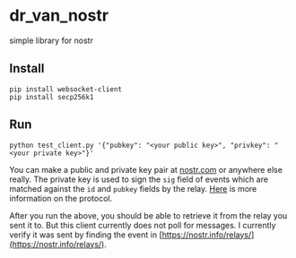 # dr_van_nostr
simple library for nostr

## Install

```
pip install websocket-client
pip install secp256k1
```

## Run

```
python test_client.py '{"pubkey": "<your public key>", "privkey": "<your private key>"}'
```
You can make a public and private key pair at [nostr.com](nostr.com) or anywhere else really. The private key is used to sign the `sig` field of events which are matched against the `id` and `pubkey` fields by the relay.
[Here](https://github.com/nostr-protocol/nostr) is more information on the protocol.

After you run the above, you should be able to retrieve it from the relay you sent it to. But this client currently does not poll for messages. I currently verify it was sent by finding the event in [https://nostr.info/relays/](https://nostr.info/relays/).
